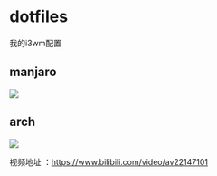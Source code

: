 # dotfiles
我的i3wm配置
## manjaro
![](http://p3kjfkaih.bkt.clouddn.com/2018-02-03-175508_1366x768_scrot.png)

## arch
![](https://i.imgur.com/MWJlBj7.png)

视频地址 ：https://www.bilibili.com/video/av22147101
